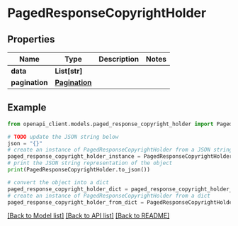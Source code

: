 # PagedResponseCopyrightHolder


## Properties

Name | Type | Description | Notes
------------ | ------------- | ------------- | -------------
**data** | **List[str]** |  | 
**pagination** | [**Pagination**](Pagination.md) |  | 

## Example

```python
from openapi_client.models.paged_response_copyright_holder import PagedResponseCopyrightHolder

# TODO update the JSON string below
json = "{}"
# create an instance of PagedResponseCopyrightHolder from a JSON string
paged_response_copyright_holder_instance = PagedResponseCopyrightHolder.from_json(json)
# print the JSON string representation of the object
print(PagedResponseCopyrightHolder.to_json())

# convert the object into a dict
paged_response_copyright_holder_dict = paged_response_copyright_holder_instance.to_dict()
# create an instance of PagedResponseCopyrightHolder from a dict
paged_response_copyright_holder_from_dict = PagedResponseCopyrightHolder.from_dict(paged_response_copyright_holder_dict)
```
[[Back to Model list]](../README.md#documentation-for-models) [[Back to API list]](../README.md#documentation-for-api-endpoints) [[Back to README]](../README.md)


